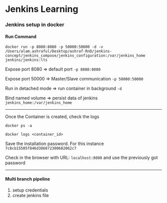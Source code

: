 # Jenkins Learning

### **Jenkins setup in docker**

#### Run Command
```shell
docker run -p 8080:8080 -p 50000:50000 -d -v /Users/alam.ashraful/Desktop/ashraf-RnD/jenkins-concept/jenkins_compose/jenkins_configuration:/var/jenkins_home jenkins/jenkins:lts
```
Expose port 8080 => default port ```-p 8080:8080```

Expose port 50000 => Master/Slave communication ```-p 50000:50000```

Run in detached mode => run container in background ```-d```

Bind named volume => persist data of jenkins ```jenkins_home:/var/jenkins_home```

---
Once the Container is created, check the logs 
```shell
docker ps -a

docker logs <container_id>
```
Save the installation password. For this instance 
```7c8cb15505f846d386872300682062c7```

Check in the browser with URL: ```localhost:8080``` and use the previously got password 

---

#### Multi branch pipeline


1. setup credentials 
2. create jenkins file 